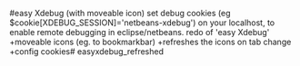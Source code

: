 #easy Xdebug (with moveable icon)
set debug cookies (eg $cookie[XDEBUG_SESSION]='netbeans-xdebug') on your localhost, to enable remote debugging in eclipse/netbeans. redo of 'easy Xdebug' +moveable icons (eg. to bookmarkbar) +refreshes the icons on tab change +config cookies# easyxdebug_refreshed
